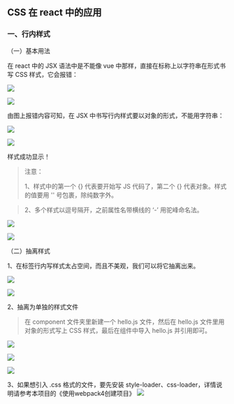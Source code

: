 ##  CSS 在 react 中的应用
### 一、行内样式

（一）基本用法

在 react 中的 JSX 语法中是不能像 vue 中那样，直接在标称上以字符串在形式书写 CSS 样式，它会报错：

![](https://i.imgur.com/K6nZvfz.png)

![](https://i.imgur.com/hC2WS1A.png)

由图上报错内容可知，在 JSX 中书写行内样式要以对象的形式，不能用字符串：

![](https://i.imgur.com/A7GQaU5.png)

![](https://i.imgur.com/NEmt2jc.png)

样式成功显示！

> 注意：
> 
> 1、样式中的第一个 {} 代表要开始写 JS 代码了，第二个 {} 代表对象。样式的值要用 '' 号包裹，除纯数字外。

> 2、多个样式以逗号隔开，之前属性名带横线的 ‘-’ 用驼峰命名法。

![](https://i.imgur.com/uL3s4Qg.png)

![](https://i.imgur.com/HiFDSWT.png)

（二）抽离样式

1、在标签行内写样式太占空间，而且不美观，我们可以将它抽离出来。

![](https://i.imgur.com/eAK3taW.png)

![](https://i.imgur.com/EF4n291.png)

2、抽离为单独的样式文件

> 在 component 文件夹里新建一个 hello.js 文件，然后在 hello.js 文件里用对象的形式写上 CSS 样式，最后在组件中导入 hello.js 并引用即可。

![](https://i.imgur.com/m3djAWj.png)

![](https://i.imgur.com/IXCrgi1.png)

![](https://i.imgur.com/f0JK2FZ.png)

3、如果想引入 .css 格式的文件，要先安装 style-loader、css-loader，详情说明请参考本项目的《使用webpack4创建项目》
![](https://i.imgur.com/f0JK2FZ.png)
